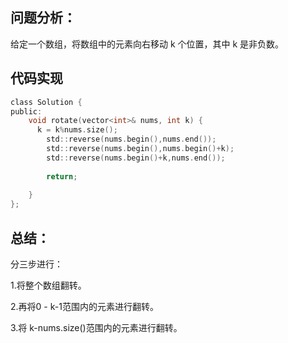 ## 问题分析： 
给定一个数组，将数组中的元素向右移动 k 个位置，其中 k 是非负数。

## 代码实现
```c
class Solution {
public:
    void rotate(vector<int>& nums, int k) {
      k = k%nums.size();
        std::reverse(nums.begin(),nums.end());
        std::reverse(nums.begin(),nums.begin()+k);
        std::reverse(nums.begin()+k,nums.end());
        
        return;
        
    }
};
```
## 总结：
分三步进行：

1.将整个数组翻转。

2.再将0 - k-1范围内的元素进行翻转。

3.将 k-nums.size()范围内的元素进行翻转。
